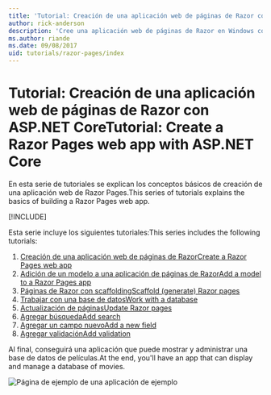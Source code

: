 ```yaml
---
title: 'Tutorial: Creación de una aplicación web de páginas de Razor con ASP.NET Core'
author: rick-anderson
description: 'Cree una aplicación web de páginas de Razor en Windows con Visual Studio, ASP.NET Core y EF Core.'
ms.author: riande
ms.date: 09/08/2017
uid: tutorials/razor-pages/index
---
```

# <a name="tutorial-create-a-razor-pages-web-app-with-aspnet-core"></a><span data-ttu-id="76a0a-103">Tutorial: Creación de una aplicación web de páginas de Razor con ASP.NET Core</span><span class="sxs-lookup"><span data-stu-id="76a0a-103">Tutorial: Create a Razor Pages web app with ASP.NET Core</span></span>

<span data-ttu-id="76a0a-104">En esta serie de tutoriales se explican los conceptos básicos de creación de una aplicación web de Razor Pages.</span><span class="sxs-lookup"><span data-stu-id="76a0a-104">This series of tutorials explains the basics of building a Razor Pages web app.</span></span> 

[!INCLUDE[](~/includes/advancedRP.md)]

<span data-ttu-id="76a0a-105">Esta serie incluye los siguientes tutoriales:</span><span class="sxs-lookup"><span data-stu-id="76a0a-105">This series includes the following tutorials:</span></span>

1. [<span data-ttu-id="76a0a-106">Creación de una aplicación web de páginas de Razor</span><span class="sxs-lookup"><span data-stu-id="76a0a-106">Create a Razor Pages web app</span></span>](xref:tutorials/razor-pages/razor-pages-start)
1. [<span data-ttu-id="76a0a-107">Adición de un modelo a una aplicación de páginas de Razor</span><span class="sxs-lookup"><span data-stu-id="76a0a-107">Add a model to a Razor Pages app</span></span>](xref:tutorials/razor-pages/model)
1. [<span data-ttu-id="76a0a-108">Páginas de Razor con scaffolding</span><span class="sxs-lookup"><span data-stu-id="76a0a-108">Scaffold (generate) Razor pages</span></span>](xref:tutorials/razor-pages/page)
1. [<span data-ttu-id="76a0a-109">Trabajar con una base de datos</span><span class="sxs-lookup"><span data-stu-id="76a0a-109">Work with a database</span></span>](xref:tutorials/razor-pages/sql)
1. [<span data-ttu-id="76a0a-110">Actualización de páginas</span><span class="sxs-lookup"><span data-stu-id="76a0a-110">Update Razor pages</span></span>](xref:tutorials/razor-pages/da1)
1. [<span data-ttu-id="76a0a-111">Agregar búsqueda</span><span class="sxs-lookup"><span data-stu-id="76a0a-111">Add search</span></span>](xref:tutorials/razor-pages/search)
1. [<span data-ttu-id="76a0a-112">Agregar un campo nuevo</span><span class="sxs-lookup"><span data-stu-id="76a0a-112">Add a new field</span></span>](xref:tutorials/razor-pages/new-field)
1. [<span data-ttu-id="76a0a-113">Agregar validación</span><span class="sxs-lookup"><span data-stu-id="76a0a-113">Add validation</span></span>](xref:tutorials/razor-pages/validation)

<span data-ttu-id="76a0a-114">Al final, conseguirá una aplicación que puede mostrar y administrar una base de datos de películas.</span><span class="sxs-lookup"><span data-stu-id="76a0a-114">At the end, you'll have an app that can display and manage a database of movies.</span></span>

![Página de ejemplo de una aplicación de ejemplo](index/_static/sample-page.png)
